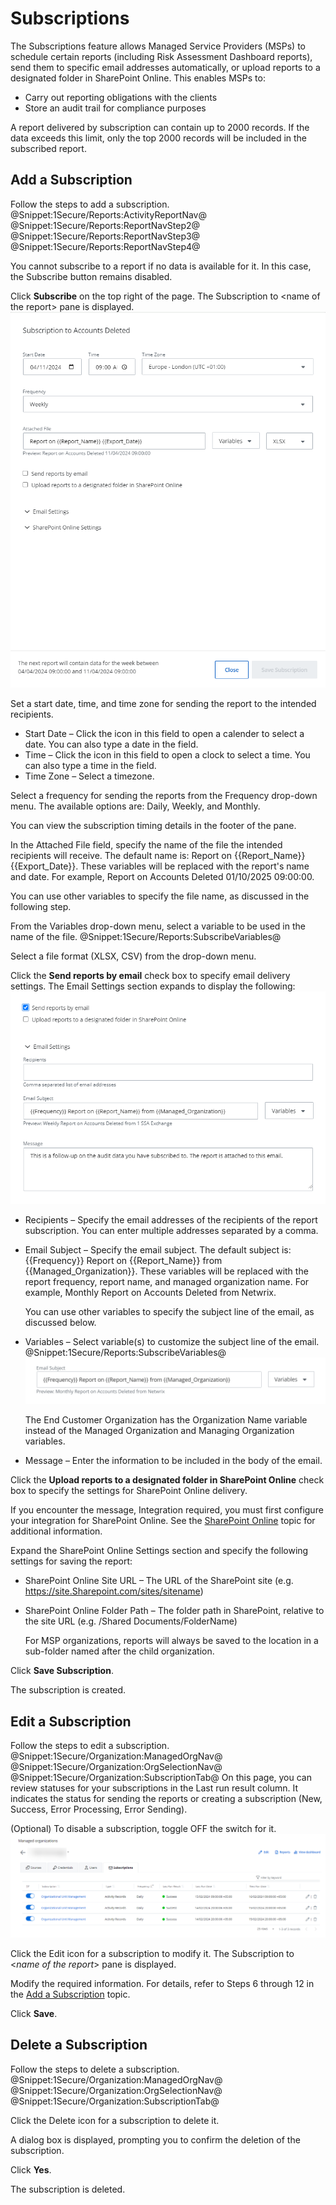 # Subscriptions

The Subscriptions feature allows Managed Service Providers (MSPs) to schedule certain reports (including Risk Assessment Dashboard reports), send them to specific email addresses automatically, or upload reports to a designated folder in SharePoint Online. This enables MSPs to:

- Carry out reporting obligations with the clients
- Store an audit trail for compliance purposes

A report delivered by subscription can contain up to 2000 records. If the data exceeds this limit, only the top 2000 records will be included in the subscribed report.

## Add a Subscription

Follow the steps to add a subscription. @Snippet:1Secure/Reports:ActivityReportNav@ @Snippet:1Secure/Reports:ReportNavStep2@ @Snippet:1Secure/Reports:ReportNavStep3@ @Snippet:1Secure/Reports:ReportNavStep4@

You cannot subscribe to a report if no data is available for it. In this case, the Subscribe button remains disabled.

Click **Subscribe** on the top right of the page. The Subscription to &lt;name of the report&gt; pane is displayed.![](../../../Resources/Images/1Secure/Subscriptions.png "Subscription to Report pane")

Set a start date, time, and time zone for sending the report to the intended recipients.

- Start Date    – Click the icon in this field to open a calender to select a date. You can also type a date in the field.
- Time    – Click the icon in this field to open a clock to select a time. You can also type a time in the field.
- Time Zone    – Select a timezone.

Select a  frequency for sending the reports from the Frequency drop-down menu. The available options are: Daily, Weekly, and Monthly. 

 You can view the subscription timing details in the footer of the pane.

In the Attached File field, specify the name of the file the intended recipients will receive. The default name is: Report on {{Report\_Name}} {{Export\_Date}}. These variables will be replaced with the report's name and date. For example, Report on Accounts Deleted 01/10/2025 09:00:00.

You can use other variables to specify the file name, as discussed in the following step.

From the Variables drop-down menu, select a variable to be used in the name of the file. @Snippet:1Secure/Reports:SubscribeVariables@

 Select a file format (XLSX, CSV) from the drop-down menu.

Click the **Send reports by email** check box to specify email delivery settings. The Email Settings section expands to display the following:![](../../../Resources/Images/1Secure/SubscriptionsEmailSettings.png "Email Delivery Settings")

- Recipients – Specify  the email addresses of the recipients of the report subscription. You can enter multiple addresses separated by a comma.
- Email Subject – Specify the email subject. The default subject is: {{Frequency}} Report on {{Report\_Name}} from {{Managed\_Organization}}. These variables will be replaced with the report frequency, report name, and managed organization name. For example, Monthly Report on Accounts Deleted from Netwrix.

    You can use other variables to specify the subject line of the email, as discussed below.
- Variables – Select variable(s) to customize the subject line of the email. @Snippet:1Secure/Reports:SubscribeVariables@![](../../../Resources/Images/1Secure/Subscriptions_2.png "Email Subject")

    The End Customer Organization has the Organization Name variable instead of the Managed Organization and Managing Organization variables.
- Message – Enter the information to be included in the body of the email.

Click the **Upload reports to a designated folder in SharePoint Online** check box to specify the settings for SharePoint Online delivery. 

 If you encounter the message, Integration required, you must first configure your integration for SharePoint Online. See the [SharePoint Online](../../Integration/SharePointOnline.md)  topic for additional information. 

Expand the SharePoint Online Settings section and specify the following settings for saving the report:

- SharePoint Online Site URL – The URL of the SharePoint site (e.g. https://site.Sharepoint.com/sites/sitename)
- SharePoint Online Folder Path – The folder path in SharePoint, relative to the site URL (e.g. /Shared Documents/FolderName)

    For MSP organizations, reports will always be saved to the location in a sub-folder named after the child organization.

Click **Save Subscription**. 

The subscription is created. 

## Edit  a Subscription

Follow the steps to edit a subscription. @Snippet:1Secure/Organization:ManagedOrgNav@ @Snippet:1Secure/Organization:OrgSelectionNav@ @Snippet:1Secure/Organization:SubscriptionTab@ On this page, you can review statuses for your subscriptions in the Last run result column. It indicates the status for sending the reports or creating a subscription (New, Success, Error Processing, Error Sending). 

(Optional) To disable a subscription, toggle OFF the switch for it.![](../../../Resources/Images/1Secure/Subscriptions_3.png "Organization Subscriptions Page")

 Click the Edit icon for a subscription to modify it. The Subscription to &lt;*name of the report*&gt; pane is displayed.

Modify the required information. For details, refer to Steps 6 through 12 in the [Add a Subscription](/Admin/SearchAndReports/#Add)  topic.

Click **Save**.

## Delete a Subscription

Follow the steps to delete a subscription. @Snippet:1Secure/Organization:ManagedOrgNav@ @Snippet:1Secure/Organization:OrgSelectionNav@ @Snippet:1Secure/Organization:SubscriptionTab@

Click the Delete icon for a subscription to delete it.

A dialog box is displayed, prompting you to confirm the deletion of the subscription.

Click **Yes**.

The subscription is deleted.